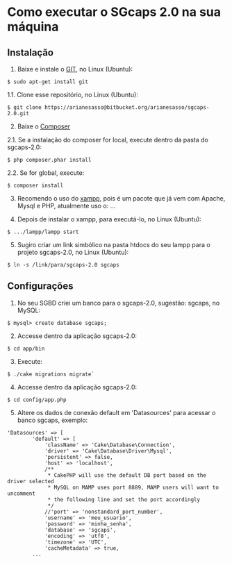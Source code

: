 # Como executar o SGcaps 2.0 na sua máquina

## Instalação

1. Baixe e instale o [GIT](https://git-scm.com/book/en/v2/Getting-Started-Installing-Git), no Linux (Ubuntu):

```
$ sudo apt-get install git
```

1.1. Clone esse repositório, no Linux (Ubuntu):

```
$ git clone https://arianesasso@bitbucket.org/arianesasso/sgcaps-2.0.git
```

2. Baixe o [Composer](http://getcomposer.org/doc/00-intro.md)

2.1. Se a instalação do composer for local, execute dentro da pasta do sgcaps-2.0: 

```
$ php composer.phar install

```
2.2. Se for global, execute:

```
$ composer install
```

3. Recomendo o uso do [xampp](https://www.apachefriends.org/download.html), pois é um pacote que já vem com Apache, Mysql e PHP, atualmente uso o: ...

4. Depois de instalar o xampp, para executá-lo, no Linux (Ubuntu):

```
$ .../lampp/lampp start
```

5. Sugiro criar um link simbólico na pasta htdocs do seu lampp para o projeto sgcaps-2.0, no Linux (Ubuntu):
```
$ ln -s /link/para/sgcaps-2.0 sgcaps
```

## Configurações

1. No seu SGBD criei um banco para o sgcaps-2.0, sugestão: sgcaps, no MySQL:
```
$ mysql> create database sgcaps;
```

2. Accesse dentro da aplicação sgcaps-2.0:

```
$ cd app/bin
```

3. Execute:

```
$ ./cake migrations migrate`
```

4. Accesse dentro da aplicação sgcaps-2.0:
```
$ cd config/app.php
```
5. Altere os dados de conexão default em 'Datasources' para acessar o banco sgcaps, exemplo:
``` 
'Datasources' => [
        'default' => [
            'className' => 'Cake\Database\Connection',
            'driver' => 'Cake\Database\Driver\Mysql',
            'persistent' => false,
            'host' => 'localhost',
            /**
             * CakePHP will use the default DB port based on the driver selected
             * MySQL on MAMP uses port 8889, MAMP users will want to uncomment
             * the following line and set the port accordingly
             */
            //'port' => 'nonstandard_port_number',
            'username' => 'meu_usuario',
            'password' => 'minha_senha',
            'database' => 'sgcaps',
            'encoding' => 'utf8',
            'timezone' => 'UTC',
            'cacheMetadata' => true,
	    ...
```
